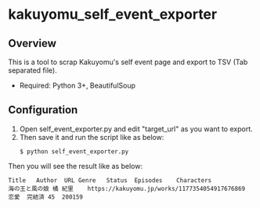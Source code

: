 # kakuyomu_self_event_exporter

## Overview

This is a tool to scrap Kakuyomu's self event page and export to TSV (Tab separated file).

* Required: Python 3+, BeautifulSoup

## Configuration

1. Open self_event_exporter.py and edit "target_url" as you want to export.
2. Then save it and run the script like as below:
   ```
   $ python self_event_exporter.py
   ```

Then you will see the result like as below:

```
Title	Author	URL	Genre	Status	Episodes	Characters
海の王と風の娘	橘 紀里	https://kakuyomu.jp/works/1177354054917676869	恋愛	完結済	45	200159
```

